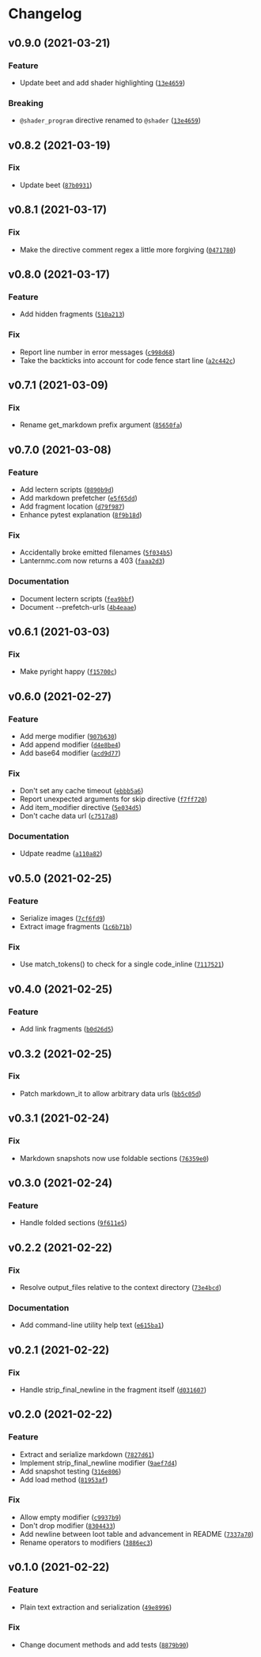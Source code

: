 # Changelog

<!--next-version-placeholder-->

## v0.9.0 (2021-03-21)
### Feature
* Update beet and add shader highlighting ([`13e4659`](https://github.com/mcbeet/lectern/commit/13e465995c09a7bc9d974c64e829fca82721fb39))

### Breaking
* `@shader_program` directive renamed to `@shader`  ([`13e4659`](https://github.com/mcbeet/lectern/commit/13e465995c09a7bc9d974c64e829fca82721fb39))

## v0.8.2 (2021-03-19)
### Fix
* Update beet ([`87b0931`](https://github.com/mcbeet/lectern/commit/87b0931c9ec156af4ea468ca27084dd69d92545a))

## v0.8.1 (2021-03-17)
### Fix
* Make the directive comment regex a little more forgiving ([`0471780`](https://github.com/mcbeet/lectern/commit/0471780274e10b3bab2d66d04529af5b269618a4))

## v0.8.0 (2021-03-17)
### Feature
* Add hidden fragments ([`510a213`](https://github.com/mcbeet/lectern/commit/510a2131906257893e23e452dee6336dc38a94eb))

### Fix
* Report line number in error messages ([`c998d68`](https://github.com/mcbeet/lectern/commit/c998d6877c33a91d6ef6a8f9b5cac8dbd0db53dd))
* Take the backticks into account for code fence start line ([`a2c442c`](https://github.com/mcbeet/lectern/commit/a2c442c628ea1087d8f898b9ff504f627070f2f2))

## v0.7.1 (2021-03-09)
### Fix
* Rename get_markdown prefix argument ([`85650fa`](https://github.com/mcbeet/lectern/commit/85650fa930fdeb27b24244b772412e72030b14d3))

## v0.7.0 (2021-03-08)
### Feature
* Add lectern scripts ([`0890b9d`](https://github.com/mcbeet/lectern/commit/0890b9dafd219a4ff9a19698c29def0e1d77e855))
* Add markdown prefetcher ([`e5f65dd`](https://github.com/mcbeet/lectern/commit/e5f65dd0ed01b1066723a176c221627412e12762))
* Add fragment location ([`d79f987`](https://github.com/mcbeet/lectern/commit/d79f987142a1148171cc005aceb6698c2edb564a))
* Enhance pytest explanation ([`8f9b18d`](https://github.com/mcbeet/lectern/commit/8f9b18dbc94e1cd760897826fc30254ad1a4718d))

### Fix
* Accidentally broke emitted filenames ([`5f034b5`](https://github.com/mcbeet/lectern/commit/5f034b59db0cf64fe056650983ae36efeae98f24))
* Lanternmc.com now returns a 403 ([`faaa2d3`](https://github.com/mcbeet/lectern/commit/faaa2d3b26bb1b20b3ae6ad73255edb6e11b0840))

### Documentation
* Document lectern scripts ([`fea9bbf`](https://github.com/mcbeet/lectern/commit/fea9bbf7682cd756022869eccdccd67a67e532d5))
* Document --prefetch-urls ([`4b4eaae`](https://github.com/mcbeet/lectern/commit/4b4eaae89fcd118eab2a3ff9a81cd3f340b4f61b))

## v0.6.1 (2021-03-03)
### Fix
* Make pyright happy ([`f15700c`](https://github.com/mcbeet/lectern/commit/f15700c1c5a5348248ac9947a167fe3931d74c31))

## v0.6.0 (2021-02-27)
### Feature
* Add merge modifier ([`907b630`](https://github.com/mcbeet/lectern/commit/907b630a23bf3f4d88c7a343c529a6a6e2fce07b))
* Add append modifier ([`d4e8be4`](https://github.com/mcbeet/lectern/commit/d4e8be4fb54da6c75b959ce569974b612aedde1a))
* Add base64 modifier ([`acd9d77`](https://github.com/mcbeet/lectern/commit/acd9d7740df3d519b7a19d59f1b98af0d0092d76))

### Fix
* Don't set any cache timeout ([`ebbb5a6`](https://github.com/mcbeet/lectern/commit/ebbb5a6710c8e63fdfe73d9dc7b07848c4ca6818))
* Report unexpected arguments for skip directive ([`f7ff720`](https://github.com/mcbeet/lectern/commit/f7ff720b7444135d888154940f7ed226e0a9dfdb))
* Add item_modifier directive ([`5e034d5`](https://github.com/mcbeet/lectern/commit/5e034d57f36a1f8719e88cd653e7fab8ffbfb5c2))
* Don't cache data url ([`c7517a8`](https://github.com/mcbeet/lectern/commit/c7517a844a3c09da9a448f8742c69f30b9478cc2))

### Documentation
* Udpate readme ([`a110a82`](https://github.com/mcbeet/lectern/commit/a110a823f333f277deff7137f32b133eb2d16ce5))

## v0.5.0 (2021-02-25)
### Feature
* Serialize images ([`7cf6fd9`](https://github.com/mcbeet/lectern/commit/7cf6fd944533a4ea9210f1f795bc4839c1a793de))
* Extract image fragments ([`1c6b71b`](https://github.com/mcbeet/lectern/commit/1c6b71bd0008163226394d77b8909f7459584732))

### Fix
* Use match_tokens() to check for a single code_inline ([`7117521`](https://github.com/mcbeet/lectern/commit/7117521388f5b76e0085d19301d1a9d5d5b7d86f))

## v0.4.0 (2021-02-25)
### Feature
* Add link fragments ([`b0d26d5`](https://github.com/mcbeet/lectern/commit/b0d26d530bd5029ea33bba8b1886a913af6ce125))

## v0.3.2 (2021-02-25)
### Fix
* Patch markdown_it to allow arbitrary data urls ([`bb5c05d`](https://github.com/mcbeet/lectern/commit/bb5c05df7d30e144d014fcaef36c84a802b7c51a))

## v0.3.1 (2021-02-24)
### Fix
* Markdown snapshots now use foldable sections ([`76359e0`](https://github.com/mcbeet/lectern/commit/76359e005ff0f833e0e3a134e78f15089a6dd3ba))

## v0.3.0 (2021-02-24)
### Feature
* Handle folded sections ([`9f611e5`](https://github.com/mcbeet/lectern/commit/9f611e57e766ba3e78bf7a15392fc4ab0e97650a))

## v0.2.2 (2021-02-22)
### Fix
* Resolve output_files relative to the context directory ([`73e4bcd`](https://github.com/mcbeet/lectern/commit/73e4bcdda5be64f5296641a9e66a048aaf35f1d5))

### Documentation
* Add command-line utility help text ([`e615ba1`](https://github.com/mcbeet/lectern/commit/e615ba13b61fc0c1625c538d8290b142d16e3ea3))

## v0.2.1 (2021-02-22)
### Fix
* Handle strip_final_newline in the fragment itself ([`d031607`](https://github.com/mcbeet/lectern/commit/d03160756140dc8fe6406a57869b39780c7f7846))

## v0.2.0 (2021-02-22)
### Feature
* Extract and serialize markdown ([`7827d61`](https://github.com/mcbeet/lectern/commit/7827d61a9fa298da55e05246c294c2a011750017))
* Implement strip_final_newline modifier ([`9aef7d4`](https://github.com/mcbeet/lectern/commit/9aef7d45d0db7b4f7bac667e351b09097e68c2d0))
* Add snapshot testing ([`316e806`](https://github.com/mcbeet/lectern/commit/316e8065a59571722cb0a4bdf2fd38912c818111))
* Add load method ([`81953af`](https://github.com/mcbeet/lectern/commit/81953af678e6e20237cbc7d689775c144ef51f16))

### Fix
* Allow empty modifier ([`c9937b9`](https://github.com/mcbeet/lectern/commit/c9937b96e7b9884027f61dfba719d22692a49d67))
* Don't drop modifier ([`8304433`](https://github.com/mcbeet/lectern/commit/8304433b592b7dd09ca914fd63084fca8cdbecd4))
* Add newline between loot table and advancement in README ([`7337a70`](https://github.com/mcbeet/lectern/commit/7337a70019cd86fa61c33bb212046111419173e8))
* Rename operators to modifiers ([`3886ec3`](https://github.com/mcbeet/lectern/commit/3886ec317b66a50ee0935dec5cb1f72eb3582ccc))

## v0.1.0 (2021-02-22)
### Feature
* Plain text extraction and serialization ([`49e8996`](https://github.com/mcbeet/lectern/commit/49e8996d3398a8683ea91de3df062e47707574c8))

### Fix
* Change document methods and add tests ([`8879b90`](https://github.com/mcbeet/lectern/commit/8879b909c00fa5299793ce90db8c1ee81d2af085))
